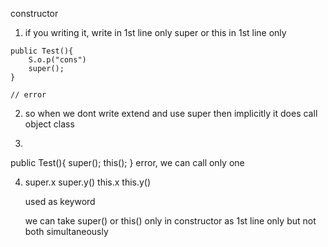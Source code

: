 
constructor
   1) if you writing it, write in 1st line only super or this in 1st line only

    public Test(){
        S.o.p("cons")
        super();
    }

    // error

2) so when we dont write extend and use super then implicitly it does call object class

3)

public Test(){
        super();
        this();
    }
error, we can call only one
    
4)
    super.x 
    super.y()
    this.x 
    this.y()

    used as keyword

    we can take super() or this() only in constructor as 1st line only but not both simultaneously
